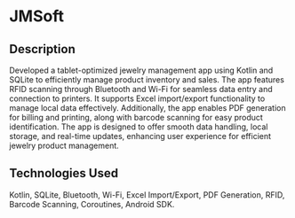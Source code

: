 # JMSoft

## Description  
Developed a tablet-optimized jewelry management app using Kotlin and SQLite to
efficiently manage product inventory and sales. The app features RFID scanning through Bluetooth and
Wi-Fi for seamless data entry and connection to printers. It supports Excel import/export functionality to
manage local data effectively. Additionally, the app enables PDF generation for billing and printing, along
with barcode scanning for easy product identification. The app is designed to offer smooth data handling,
local storage, and real-time updates, enhancing user experience for efficient jewelry product
management.

## Technologies Used  
Kotlin, SQLite, Bluetooth, Wi-Fi, Excel Import/Export, PDF Generation, RFID,
Barcode Scanning, Coroutines, Android SDK.
